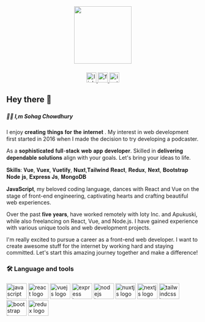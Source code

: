 <div align="center">
  <img height="150" src="https://www.careerguide.com/career/wp-content/uploads/2021/02/creative-process.gif"  />
</div>

###

<div align="center">
  <a href="https://www.linkedin.com/in/sohag02/" target="_blank">
    <img src="https://img.shields.io/static/v1?message=LinkedIn&logo=linkedin&label=&color=0077B5&logoColor=white&labelColor=&style=for-the-badge" height="26" alt="linkedin logo"  />
  </a>
  <a href="https://www.facebook.com/profile.php?id=100008064076579" target="_blank">
    <img src="https://img.shields.io/static/v1?message=Facebook&logo=facebook&label=&color=1877F2&logoColor=white&labelColor=&style=for-the-badge" height="26" alt="facebook logo"  />
  </a>
  <a href="https://www.instagram.com/sohago2.c/" target="_blank">
    <img src="https://img.shields.io/static/v1?message=Instagram&logo=instagram&label=&color=E4405F&logoColor=white&labelColor=&style=for-the-badge" height="26" alt="instagram logo"  />
  </a>
</div>

###

<h2 align="left">Hey there 👋</h2>

###

<h5 align="left">👩‍💻  I,m  Sohag Chowdhury</h5>

###

<p align="left">I enjoy 𝐜𝐫𝐞𝐚𝐭𝐢𝐧𝐠 𝐭𝐡𝐢𝐧𝐠𝐬 𝐟𝐨𝐫 𝐭𝐡𝐞 𝐢𝐧𝐭𝐞𝐫𝐧𝐞𝐭 . My interest in web development first started in 2016 when I made the decision to try developing a podcaster.

As a 𝐬𝐨𝐩𝐡𝐢𝐬𝐭𝐢𝐜𝐚𝐭𝐞𝐝 𝐟𝐮𝐥𝐥-𝐬𝐭𝐚𝐜𝐤 𝐰𝐞𝐛 𝐚𝐩𝐩 𝐝𝐞𝐯𝐞𝐥𝐨𝐩𝐞𝐫. Skilled in 𝐝𝐞𝐥𝐢𝐯𝐞𝐫𝐢𝐧𝐠 𝐝𝐞𝐩𝐞𝐧𝐝𝐚𝐛𝐥𝐞 𝐬𝐨𝐥𝐮𝐭𝐢𝐨𝐧𝐬 align with your goals. Let's bring your ideas to life.

𝐒𝐤𝐢𝐥𝐥𝐬:
𝐕𝐮𝐞, 𝐕𝐮𝐞𝐱, 𝐕𝐮𝐞𝐭𝐢𝐟𝐲, 𝐍𝐮𝐱𝐭,𝐓𝐚𝐢𝐥𝐰𝐢𝐧𝐝 
𝐑𝐞𝐚𝐜𝐭, 𝐑𝐞𝐝𝐮𝐱, 𝐍𝐞𝐱𝐭, 𝐁𝐨𝐨𝐭𝐬𝐭𝐫𝐚𝐩 
𝐍𝐨𝐝𝐞 𝐣𝐬, 𝐄𝐱𝐩𝐫𝐞𝐬𝐬 𝐉𝐬, 𝐌𝐨𝐧𝐠𝐨𝐃𝐁

𝐉𝐚𝐯𝐚𝐒𝐜𝐫𝐢𝐩𝐭, my beloved coding language, dances with React and Vue on the stage of front-end engineering, captivating hearts and crafting beautiful web experiences.

Over the past  𝐟𝐢𝐯𝐞 𝐲𝐞𝐚𝐫𝐬, have worked remotely with Ioty Inc. and Apukuski, while also freelancing on React, Vue, and Node.js. I have gained experience with various unique tools and web development projects.

I'm really excited to pursue a career as a front-end web developer. I want to create awesome stuff for the internet by working hard and staying committed. Let's start this amazing journey together and make a difference!
###

<h3 align="left">🛠 Language and tools</h3>

###

<div align="left">
  <img src="https://cdn.jsdelivr.net/gh/devicons/devicon/icons/javascript/javascript-original.svg" height="41" width="53" alt="javascript logo"  />
  <img src="https://cdn.jsdelivr.net/gh/devicons/devicon/icons/react/react-original.svg" height="41" width="53" alt="react logo"  />
  <img src="https://cdn.jsdelivr.net/gh/devicons/devicon/icons/vuejs/vuejs-original.svg" height="41" width="53" alt="vuejs logo"  />
  <img src="https://cdn.jsdelivr.net/gh/devicons/devicon/icons/express/express-original.svg" height="41" width="53" alt="express logo"  />
  <img src="https://cdn.jsdelivr.net/gh/devicons/devicon/icons/nodejs/nodejs-original.svg" height="41" width="53" alt="nodejs logo"  />
  <img src="https://cdn.jsdelivr.net/gh/devicons/devicon/icons/nuxtjs/nuxtjs-original.svg" height="41" width="53" alt="nuxtjs logo"  />
  <img src="https://cdn.jsdelivr.net/gh/devicons/devicon/icons/nextjs/nextjs-original.svg" height="41" width="53" alt="nextjs logo"  />
  <img src="https://cdn.jsdelivr.net/gh/devicons/devicon/icons/tailwindcss/tailwindcss-original-wordmark.svg" height="41" width="53" alt="tailwindcss logo"  />
  <img src="https://cdn.jsdelivr.net/gh/devicons/devicon/icons/bootstrap/bootstrap-original.svg" height="41" width="53" alt="bootstrap logo"  />
  <img src="https://cdn.jsdelivr.net/gh/devicons/devicon/icons/redux/redux-original.svg" height="41" width="53" alt="redux logo"  />
</div>

###
